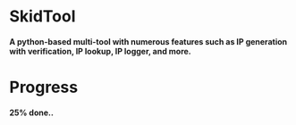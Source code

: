 # SkidTool
#### A python-based multi-tool with numerous features such as IP generation with verification, IP lookup, IP logger, and more.

# Progress
#### 25% done.. 

